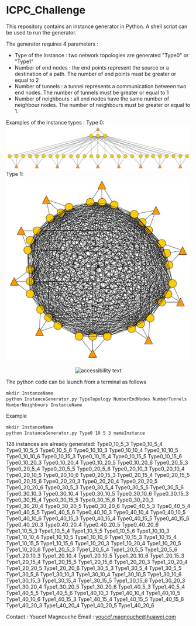 # ICPC_Challenge

This repository contains an instance generator in Python. A shell script can be used to run the generator. 

The generator requires 4 parameters :

- Type of the instance : two network topologies are generated "Type0" or "Type1"
- Number of end nodes : the end points represent the source or a destination of a path. The number of end points must be greater or equal to 2
- Number of tunnels : a tunnel represents a communication between two end nodes. The number of tunnels must be greater or equal to 1
- Number of neighbours : all end nodes have the same number of neighbour nodes. The number of neighbours must be greater or equal to 1.

Examples of the instance types :
Type 0:
![alt text](https://github.com/MagYou/ICPC_Challenge/blob/master/Type0.jpg?raw=true)
Type 1:
![alt text](https://github.com/MagYou/ICPC_Challenge/blob/master/Type1.jpg?raw=true)
<p align="center">
  <img src="Type1" width="100" alt="accessibility text">
</p>
   
The python code can be launch from a terminal as follows

    mkdir InstanceName
    python InstanceGenerator.py TypeTopology NumberEndNodes NumberTunnels NumberNeighbours InstanceName

Example 

    mkdir InstanceName
    python InstanceGenerator.py Type0 10 5 3 nameInstance
  
  
128 instances are already generated: 
  Type0_10_5_3
  Type0_10_5_4
  Type0_10_5_5
  Type0_10_5_6
  Type0_10_10_3
  Type0_10_10_4
  Type0_10_10_5
  Type0_10_10_6
  Type0_10_15_3
  Type0_10_15_4
  Type0_10_15_5
  Type0_10_15_6
  Type0_10_20_3
  Type0_10_20_4
  Type0_10_20_5
  Type0_10_20_6
  Type0_20_5_3
  Type0_20_5_4
  Type0_20_5_5
  Type0_20_5_6
  Type0_20_10_3
  Type0_20_10_4
  Type0_20_10_5
  Type0_20_10_6
  Type0_20_15_3
  Type0_20_15_4
  Type0_20_15_5
  Type0_20_15_6
  Type0_20_20_3
  Type0_20_20_4
  Type0_20_20_5
  Type0_20_20_6
  Type0_30_5_3
  Type0_30_5_4
  Type0_30_5_5
  Type0_30_5_6
  Type0_30_10_3
  Type0_30_10_4
  Type0_30_10_5
  Type0_30_10_6
  Type0_30_15_3
  Type0_30_15_4
  Type0_30_15_5
  Type0_30_15_6
  Type0_30_20_3
  Type0_30_20_4
  Type0_30_20_5
  Type0_30_20_6
  Type0_40_5_3
  Type0_40_5_4
  Type0_40_5_5
  Type0_40_5_6
  Type0_40_10_3
  Type0_40_10_4
  Type0_40_10_5
  Type0_40_10_6
  Type0_40_15_3
  Type0_40_15_4
  Type0_40_15_5
  Type0_40_15_6
  Type0_40_20_3
  Type0_40_20_4
  Type0_40_20_5
  Type0_40_20_6
  Type1_10_5_3
  Type1_10_5_4
  Type1_10_5_5
  Type1_10_5_6
  Type1_10_10_3
  Type1_10_10_4
  Type1_10_10_5
  Type1_10_10_6
  Type1_10_15_3
  Type1_10_15_4
  Type1_10_15_5
  Type1_10_15_6
  Type1_10_20_3
  Type1_10_20_4
  Type1_10_20_5
  Type1_10_20_6
  Type1_20_5_3
  Type1_20_5_4
  Type1_20_5_5
  Type1_20_5_6
  Type1_20_10_3
  Type1_20_10_4
  Type1_20_10_5
  Type1_20_10_6
  Type1_20_15_3
  Type1_20_15_4
  Type1_20_15_5
  Type1_20_15_6
  Type1_20_20_3
  Type1_20_20_4
  Type1_20_20_5
  Type1_20_20_6
  Type1_30_5_3
  Type1_30_5_4
  Type1_30_5_5
  Type1_30_5_6
  Type1_30_10_3
  Type1_30_10_4
  Type1_30_10_5
  Type1_30_10_6
  Type1_30_15_3
  Type1_30_15_4
  Type1_30_15_5
  Type1_30_15_6
  Type1_30_20_3
  Type1_30_20_4
  Type1_30_20_5
  Type1_30_20_6
  Type1_40_5_3
  Type1_40_5_4
  Type1_40_5_5
  Type1_40_5_6
  Type1_40_10_3
  Type1_40_10_4
  Type1_40_10_5
  Type1_40_10_6
  Type1_40_15_3
  Type1_40_15_4
  Type1_40_15_5
  Type1_40_15_6
  Type1_40_20_3
  Type1_40_20_4
  Type1_40_20_5
  Type1_40_20_6
  
  Contact : 
Youcef Magnouche
Email : youcef.magnouche@huawei.com

